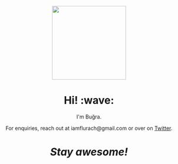 <p align="center">
	<img width="200" src="https://github.com/flurach/flurach/raw/master/assets/banner.png)](https://flurach.herokuapp.com"/>
</p>

<h1 align="center"> Hi! :wave:</h1>

<p align="center">
	I'm Buğra.
</p>

<p align="center">
	For enquiries, reach out at iamflurach@gmail.com or over on
	<a href="https://twitter.com/iamflurach">Twitter</a>.
</p>

<h1 align="center"><i>Stay awesome!</i></h1>
